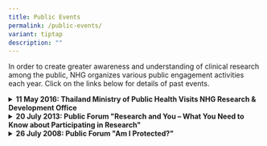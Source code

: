 ```yaml
---
title: Public Events
permalink: /public-events/
variant: tiptap
description: ""
---
```

<p>In order to create greater awareness and understanding of clinical research
among the public, NHG organizes various public engagement activities each
year. Click on the links below for details of past events.</p>
<p></p>
<div data-type="detailGroup" class="isomer-accordion isomer-accordion-white">
<details class="isomer-details">
<summary><strong>11 May 2016: Thailand Ministry of Public Health Visits NHG Research &amp; Development Office</strong>
</summary>
<div data-type="detailsContent" class="isomer-details-content">
<p>On 11 May 2016, the NHG Research and Development Office (RDO) hosted a
group of 21 delegates from the Thailand Ministry of Public Health.&nbsp;
The Thai Delegation was led by Dr Suphan Srithamma, Director-General, Department
of Medical Services, and received by&nbsp; A/Prof Lim Tock Han, Deputy
Group CEO (Education &amp; Research) led the NHG group.</p>
<p>NHG is privileged to have Dr Suphan Srithamma, Director-General, Department
of Medical Services, who shared with us on the overview of Thailand’s Health
Systems, and Dr Wayupa Wongwikrom, Chief of Ethics Group, Institute of
Medical Research and Technology Assessment, to share with the group on
Thailand’s Ethics Framework.</p>
<p>The teams shared on views about research governance structures, and how
to improve processes and tackle issues related to clinical research. In
addition, the teams discussed about the NHG’s AAHRPP-accredited human research
protection programme, research training and quality management.</p>
<p></p>
<p></p>
<div class="isomer-image-wrapper">
<img style="width: 100%;" height="auto" width="100%" alt="" src="/images/Public Awareness Pics/v1_LTH.jpg">
</div>
<p><em><sup>A/Prof Lim Tock Han, on his presentation to the Thai Delegates</sup></em>
</p>
<p></p>
<p></p>
<div class="isomer-image-wrapper">
<img style="width: 100%" height="auto" width="100%" alt="" src="/images/Public Awareness Pics/v2_HH.jpg">
</div>
<p><em><sup>Ms Ng Hwee Hian, Deputy Director, Office of Human Research Protection Programme, NHG RDO, on her presentation to the Thai Delegates</sup></em>
</p>
<p></p>
<p></p>
<div class="isomer-image-wrapper">
<img style="width: 100%" height="auto" width="100%" alt="" src="/images/Public Awareness Pics/v3_presentation.jpg">
</div>
<p><em><sup>Presentation of token of appreciation by Dr Jitsuda Buaakhao, Senior Advisor, Dept. of Medical Services, Thailand</sup></em>
</p>
<p></p>
<p></p>
<p></p>
<div class="isomer-image-wrapper">
<img style="width: 100%" height="auto" width="100%" alt="" src="/images/Public Awareness Pics/v4_token.jpg">
</div>
<p><em><sup>Presentation of token of appreciation by A/Prof Lim Tock Han, Deputy GCEO (Education &amp; Research), NHG</sup></em>
</p>
<p></p>
</div>
</details>
<details class="isomer-details">
<summary><strong>20 July 2013: Public Forum "Research and You – What You Need to Know about Participating in Research"</strong>
</summary>
<div data-type="detailsContent" class="isomer-details-content">
<p>The NHG Office of Human Research Protection Programme (OHRPP) organised
a Public Forum to educate the community about research. This event was
held at the School of the Arts (SOTA) Drama Theatre, and focused on the
essentials of research, with the theme of: Research and You – What You
Need to Know about Participating in Research.</p>
<p>The Public Forum invited four experienced research ethics experts and
subject advocates to share with the public honest and accurate information
on how to make an informed decision before engaging in research activities.</p>
<p>The invited speakers comprised of:</p>
<ul data-tight="true" class="tight">
<li>
<p><strong>A/Prof Chin Jing Jih</strong>, Chairperson of the NHG Research
Ethics Committee, Senior Consultant, Department of Geriatric Medicine,
Tan Tock Seng Hospital who gave an overview of research and the role and
rights of research volunteers.</p>
</li>
<li>
<p><strong>Dr Lee Soo Chin</strong>, Chairperson of NHG Domain Specific Review
Board B1 and Senior Consultant, Department of Haematology-Oncology, National
University Hospital who shared on the informed consent process and what
questions a potential research volunteer should ask before consenting to
participate in any research.</p>
</li>
<li>
<p><strong>Ms Cynthia Chan</strong>, Senior Manager, Department of Legal
Services, Tan Tock Seng Hospital who provided forum participants insights
on a subject’s legal rights, and how personal particulars and data are
being protected in clinical research.</p>
</li>
<li>
<p><strong>Dr Yong Wei Peng</strong>, Chairperson of NHG Domain Specific
Review Board C and Senior Consultant, Department of Haematology-Oncology,
National University Hospital who shared how the research scene has evolved,
and how society has benefited from research that has been carried out.</p>
</li>
</ul>
<p></p>
<p>Download the <a href="/files/Public Awareness/Public_Forum_Brochure_2013.pdf" rel="noopener noreferrer nofollow" target="_blank">Event Brochure here</a>.</p>
<p></p>
<p></p>
</div>
</details>
<details class="isomer-details">
<summary><strong>26 July 2008: Public Forum "Am I Protected?"</strong>
</summary>
<div data-type="detailsContent" class="isomer-details-content">
<p>NHG Research &amp; Development Office organised its 1st Public Forum on
Clinical Research at Tan Tock Seng Hospital, where patients and public
alike learnt about clinical research, and what participants should look
out for before participating in a clinical trial.</p>
<p>Dr Goh Boon Cher (Senior Consultant, Haematology-Oncology, National University
Hospital), an active researcher and a committed research ethics member,
and Dr Allan Harkness (Dean of the Asia Graduate School of Theology) a
member of three Singapore medical/research ethics committees in Singapore
spoke at the Forum, to create greater awareness and understanding of clinical
research, to empower the public with the necessary knowledge to make informed
decisions about participating in clinical trials.</p>
<p>Download the <a href="/files/Public Awareness/Public_Forum_ASC_Brochure_2008.pdf" rel="noopener noreferrer nofollow" target="_blank">Event Brochure here</a>.</p>
<p></p>
</div>
</details>
</div>
<p></p>
<p>&nbsp;</p>
<p></p>
<p>&nbsp;</p>
<p></p>